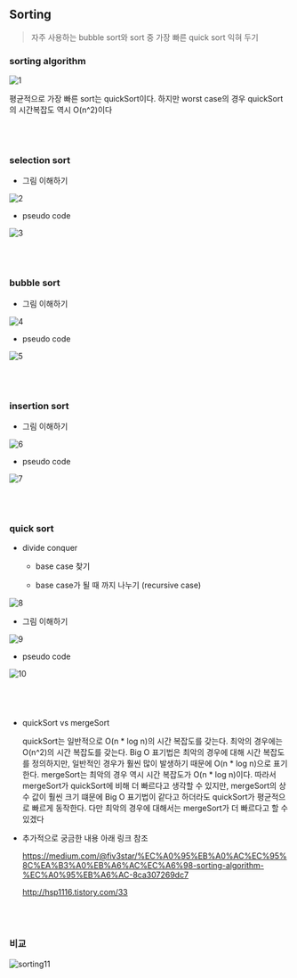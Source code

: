## Sorting


> 자주 사용하는 bubble sort와 sort 중 가장 빠른 quick sort 익혀 두기


### sorting algorithm

![1](./1.png)

평균적으로 가장 빠른 sort는 quickSort이다. 하지만 worst case의 경우 quickSort의 시간복잡도 역시 O(n^2)이다

</br>

</br>

### selection sort

* 그림 이해하기

![2](./2.png)

* pseudo code

![3](./3.png)



</br>

</br>

### 

### bubble sort

* 그림 이해하기

![4](./4.png)

* pseudo code

![5](./5.png)



</br>

</br>

### 

### insertion sort

* 그림 이해하기

![6](./6.png)

* pseudo code

![7](./7.png)

</br>

</br>

### quick sort

* divide conquer

  - base case 찾기

  - base case가 될 때 까지 나누기 (recursive case)

![8](./8.png)

* 그림 이해하기

![9](./9.png)

*  pseudo code

![10](./10.png)

</br>

</br>

### 



* quickSort vs mergeSort

  quickSort는 일반적으로 O(n * log n)의 시간 복잡도를 갖는다. 최악의 경우에는 O(n^2)의 시간 복잡도를 갖는다. Big O 표기법은 최악의 경우에 대해 시간 복잡도를 정의하지만, 일반적인 경우가 훨씬 많이 발생하기 때문에 O(n * log n)으로 표기한다. mergeSort는 최악의 경우 역시 시간 복잡도가 O(n * log n)이다. 따라서 mergeSort가 quickSort에 비해 더 빠르다고 생각할 수 있지만, mergeSort의 상수 값이 훨씬 크기 떄문에 Big O 표기법이 같다고 하더라도 quickSort가 평균적으로 빠르게 동작한다. 다만 최악의 경우에 대해서는 mergeSort가 더 빠르다고 할 수 있겠다

* 추가적으로 궁금한 내용 아래 링크 참조

  https://medium.com/@fiv3star/%EC%A0%95%EB%A0%AC%EC%95%8C%EA%B3%A0%EB%A6%AC%EC%A6%98-sorting-algorithm-%EC%A0%95%EB%A6%AC-8ca307269dc7

  http://hsp1116.tistory.com/33



</br>

</br>

### 							비교

![sorting11](./sorting11.jpg)